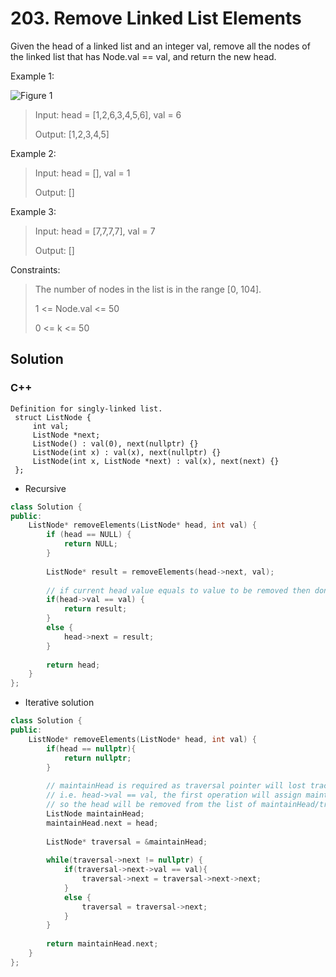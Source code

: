 # 203. Remove Linked List Elements

Given the head of a linked list and an integer val, remove all the nodes of the linked list that has Node.val == val, and return the new head. 

Example 1:

![Figure 1](https://assets.leetcode.com/uploads/2021/03/06/removelinked-list.jpg)

> Input: head = [1,2,6,3,4,5,6], val = 6
> 
> Output: [1,2,3,4,5]

Example 2:

> Input: head = [], val = 1
> 
> Output: []

Example 3:

> Input: head = [7,7,7,7], val = 7
> 
> Output: []

Constraints:

> The number of nodes in the list is in the range [0, 104].
> 
> 1 <= Node.val <= 50
> 
> 0 <= k <= 50

## Solution

### C++

    Definition for singly-linked list.
     struct ListNode {
         int val;
         ListNode *next;
         ListNode() : val(0), next(nullptr) {}
         ListNode(int x) : val(x), next(nullptr) {}
         ListNode(int x, ListNode *next) : val(x), next(next) {}
     };  
     
* Recursive 

```cpp
class Solution {
public:
    ListNode* removeElements(ListNode* head, int val) {
        if (head == NULL) {
            return NULL;
        }
        
        ListNode* result = removeElements(head->next, val);
        
        // if current head value equals to value to be removed then don't link current head to the rest of linked list
        if(head->val == val) {
            return result;
        }
        else {
            head->next = result;
        }
        
        return head;
    }
};
```

* Iterative solution

```cpp
class Solution {
public:
    ListNode* removeElements(ListNode* head, int val) {
        if(head == nullptr){
            return nullptr;
        }
        
        // maintainHead is required as traversal pointer will lost track of first node and returning head will not return the updated operation 
        // i.e. head->val == val, the first operation will assign maintainHead.next to head->next
        // so the head will be removed from the list of maintainHead/traversal, but not the original head pointer.
        ListNode maintainHead;
        maintainHead.next = head;
            
        ListNode* traversal = &maintainHead;
        
        while(traversal->next != nullptr) {
            if(traversal->next->val == val){
                traversal->next = traversal->next->next;
            }
            else {
                traversal = traversal->next;   
            }
        }
        
        return maintainHead.next;
    }
};
```
